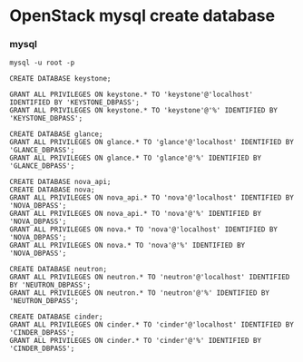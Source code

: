# OpenStack mysql create database

### mysql

    mysql -u root -p

    CREATE DATABASE keystone;

    GRANT ALL PRIVILEGES ON keystone.* TO 'keystone'@'localhost' IDENTIFIED BY 'KEYSTONE_DBPASS';
    GRANT ALL PRIVILEGES ON keystone.* TO 'keystone'@'%' IDENTIFIED BY 'KEYSTONE_DBPASS';
    
    CREATE DATABASE glance;
    GRANT ALL PRIVILEGES ON glance.* TO 'glance'@'localhost' IDENTIFIED BY 'GLANCE_DBPASS';
    GRANT ALL PRIVILEGES ON glance.* TO 'glance'@'%' IDENTIFIED BY 'GLANCE_DBPASS';
    
    CREATE DATABASE nova_api;
    CREATE DATABASE nova;
    GRANT ALL PRIVILEGES ON nova_api.* TO 'nova'@'localhost' IDENTIFIED BY 'NOVA_DBPASS';
    GRANT ALL PRIVILEGES ON nova_api.* TO 'nova'@'%' IDENTIFIED BY 'NOVA_DBPASS';
    GRANT ALL PRIVILEGES ON nova.* TO 'nova'@'localhost' IDENTIFIED BY 'NOVA_DBPASS';
    GRANT ALL PRIVILEGES ON nova.* TO 'nova'@'%' IDENTIFIED BY 'NOVA_DBPASS';

    CREATE DATABASE neutron;
    GRANT ALL PRIVILEGES ON neutron.* TO 'neutron'@'localhost' IDENTIFIED BY 'NEUTRON_DBPASS';
    GRANT ALL PRIVILEGES ON neutron.* TO 'neutron'@'%' IDENTIFIED BY 'NEUTRON_DBPASS';

    CREATE DATABASE cinder;
    GRANT ALL PRIVILEGES ON cinder.* TO 'cinder'@'localhost' IDENTIFIED BY 'CINDER_DBPASS';
    GRANT ALL PRIVILEGES ON cinder.* TO 'cinder'@'%' IDENTIFIED BY 'CINDER_DBPASS';
